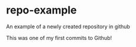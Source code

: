 # repo-example

An example of a newly created repository in github

This was one of my first commits to Github!
